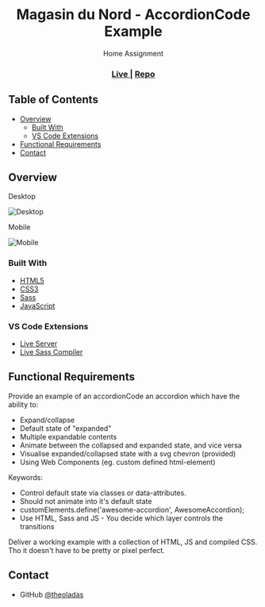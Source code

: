 <h1 align="center">Magasin du Nord - AccordionCode Example</h1>

<div align="center">
   Home Assignment
</div>

<div align="center">
  <h3>
    <a href="https://theoladas.github.io/racing-post-jockey/">
      Live
    </a>
   <span> | </span>
       <a href="https://github.com/theoladas/racing-post-jockey">
      Repo
    </a>
  </h3>
</div>

<!-- TABLE OF CONTENTS -->

## Table of Contents

- [Overview](#overview)
  - [Built With](#built-with)
  - [VS Code Extensions](#vs-code-extensions)
- [Functional Requirements](#functional-requirements)
- [Contact](#contact)

<!-- OVERVIEW -->

## Overview

Desktop

![Desktop](https://user-images.githubusercontent.com/67963370/173121530-16942614-0e9a-4848-b9cd-384d6676f511.png)

Mobile

![Mobile](https://user-images.githubusercontent.com/67963370/173129315-104b0821-e4e7-440d-b7fc-2ba659391f26.png)


### Built With

- [HTML5](https://developer.mozilla.org/en-US/docs/Learn/Getting_started_with_the_web/HTML_basics)
- [CSS3](https://developer.mozilla.org/en-US/docs/Web/CSS)
- [Sass](https://sass-lang.com/)
- [JavaScript](https://developer.mozilla.org/en-US/docs/Web/JavaScript)

### VS Code Extensions

- [Live Server](https://marketplace.visualstudio.com/items?itemName=ritwickdey.LiveServer)
- [Live Sass Compiler](https://marketplace.visualstudio.com/items?itemName=ritwickdey.live-sass)

## Functional Requirements

Provide an example of an accordionCode an accordion which have the ability to:

- Expand/collapse
- Default state of "expanded"
- Multiple expandable contents
- Animate between the collapsed and expanded state, and vice versa
- Visualise expanded/collapsed state with a svg chevron (provided)
- Using Web Components (eg. <awesome-accordion> custom defined html-element)

Keywords:

- Control default state via classes or data-attributes.
- Should not animate into it's default state
- customElements.define('awesome-accordion', AwesomeAccordion);
- Use HTML, Sass and JS - You decide which layer controls the transitions

Deliver a working example with a collection of HTML, JS and compiled CSS.
Tho it doesn't have to be pretty or pixel perfect.


## Contact

- GitHub [@theoladas](https://github.com/theoladas)
